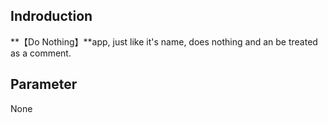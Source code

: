 ## Indroduction
**【Do Nothing】**app, just like it's name, does nothing and an be treated as a comment.

## Parameter
None

